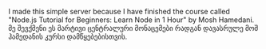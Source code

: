 I made this simple  server because I have finished the course called "Node.js Tutorial for Beginners: Learn Node in 1 Hour" by Mosh Hamedani. 
მე შევქმენი ეს მარტივი ცენტრალური მონაცემები რადგან დავასრულე მოშ ჰამედანის კურსი დამწყებებისთვის.
